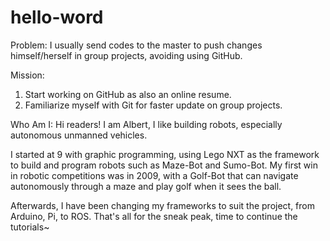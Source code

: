 # hello-word
Problem:
I usually send codes to the master to push changes himself/herself in group projects, avoiding using GitHub.

Mission:
1. Start working on GitHub as also an online resume.
2. Familiarize myself with Git for faster update on group projects.

Who Am I:
Hi readers!
I am Albert, I like building robots, especially autonomous unmanned vehicles.

I started at 9 with graphic programming, using Lego NXT as the framework to build and program robots such as Maze-Bot and Sumo-Bot. My first win in robotic competitions was in 2009, with a Golf-Bot that can navigate autonomously through a maze and play golf when it sees the ball.

Afterwards, I have been changing my frameworks to suit the project, from Arduino, Pi, to ROS. That's all for the sneak peak, time to continue the tutorials~
